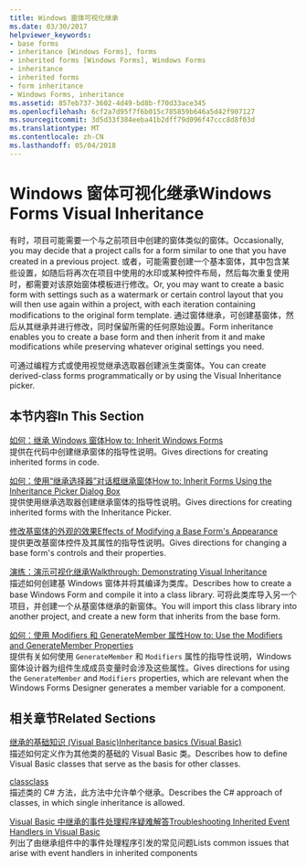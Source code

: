 ```yaml
---
title: Windows 窗体可视化继承
ms.date: 03/30/2017
helpviewer_keywords:
- base forms
- inheritance [Windows Forms], forms
- inherited forms [Windows Forms], Windows Forms
- inheritance
- inherited forms
- form inheritance
- Windows Forms, inheritance
ms.assetid: 857eb737-3602-4d49-bd8b-f70d33ace345
ms.openlocfilehash: 6cf2a7d95f7f6b015c785859b646a5d42f907127
ms.sourcegitcommit: 3d5d33f384eeba41b2dff79d096f47ccc8d8f03d
ms.translationtype: MT
ms.contentlocale: zh-CN
ms.lasthandoff: 05/04/2018
---
```

# <a name="windows-forms-visual-inheritance"></a><span data-ttu-id="a0e28-102">Windows 窗体可视化继承</span><span class="sxs-lookup"><span data-stu-id="a0e28-102">Windows Forms Visual Inheritance</span></span>
<span data-ttu-id="a0e28-103">有时，项目可能需要一个与之前项目中创建的窗体类似的窗体。</span><span class="sxs-lookup"><span data-stu-id="a0e28-103">Occasionally, you may decide that a project calls for a form similar to one that you have created in a previous project.</span></span> <span data-ttu-id="a0e28-104">或者，可能需要创建一个基本窗体，其中包含某些设置，如随后将再次在项目中使用的水印或某种控件布局，然后每次重复使用时，都需要对该原始窗体模板进行修改。</span><span class="sxs-lookup"><span data-stu-id="a0e28-104">Or, you may want to create a basic form with settings such as a watermark or certain control layout that you will then use again within a project, with each iteration containing modifications to the original form template.</span></span> <span data-ttu-id="a0e28-105">通过窗体继承，可创建基窗体，然后从其继承并进行修改，同时保留所需的任何原始设置。</span><span class="sxs-lookup"><span data-stu-id="a0e28-105">Form inheritance enables you to create a base form and then inherit from it and make modifications while preserving whatever original settings you need.</span></span>  
  
 <span data-ttu-id="a0e28-106">可通过编程方式或使用视觉继承选取器创建派生类窗体。</span><span class="sxs-lookup"><span data-stu-id="a0e28-106">You can create derived-class forms programmatically or by using the Visual Inheritance picker.</span></span>  
  
## <a name="in-this-section"></a><span data-ttu-id="a0e28-107">本节内容</span><span class="sxs-lookup"><span data-stu-id="a0e28-107">In This Section</span></span>  
 [<span data-ttu-id="a0e28-108">如何：继承 Windows 窗体</span><span class="sxs-lookup"><span data-stu-id="a0e28-108">How to: Inherit Windows Forms</span></span>](../../../../docs/framework/winforms/advanced/how-to-inherit-windows-forms.md)  
 <span data-ttu-id="a0e28-109">提供在代码中创建继承窗体的指导性说明。</span><span class="sxs-lookup"><span data-stu-id="a0e28-109">Gives directions for creating inherited forms in code.</span></span>  
  
 [<span data-ttu-id="a0e28-110">如何：使用“继承选择器”对话框继承窗体</span><span class="sxs-lookup"><span data-stu-id="a0e28-110">How to: Inherit Forms Using the Inheritance Picker Dialog Box</span></span>](../../../../docs/framework/winforms/advanced/how-to-inherit-forms-using-the-inheritance-picker-dialog-box.md)  
 <span data-ttu-id="a0e28-111">提供使用继承选取器创建继承窗体的指导性说明。</span><span class="sxs-lookup"><span data-stu-id="a0e28-111">Gives directions for creating inherited forms with the Inheritance Picker.</span></span>  
  
 [<span data-ttu-id="a0e28-112">修改基窗体的外观的效果</span><span class="sxs-lookup"><span data-stu-id="a0e28-112">Effects of Modifying a Base Form's Appearance</span></span>](../../../../docs/framework/winforms/advanced/effects-of-modifying-base-form-appearance.md)  
 <span data-ttu-id="a0e28-113">提供更改基窗体控件及其属性的指导性说明。</span><span class="sxs-lookup"><span data-stu-id="a0e28-113">Gives directions for changing a base form's controls and their properties.</span></span>  
  
 [<span data-ttu-id="a0e28-114">演练：演示可视化继承</span><span class="sxs-lookup"><span data-stu-id="a0e28-114">Walkthrough: Demonstrating Visual Inheritance</span></span>](../../../../docs/framework/winforms/advanced/walkthrough-demonstrating-visual-inheritance.md)  
 <span data-ttu-id="a0e28-115">描述如何创建基 Windows 窗体并将其编译为类库。</span><span class="sxs-lookup"><span data-stu-id="a0e28-115">Describes how to create a base Windows Form and compile it into a class library.</span></span> <span data-ttu-id="a0e28-116">可将此类库导入另一个项目，并创建一个从基窗体继承的新窗体。</span><span class="sxs-lookup"><span data-stu-id="a0e28-116">You will import this class library into another project, and create a new form that inherits from the base form.</span></span>  
  
 [<span data-ttu-id="a0e28-117">如何：使用 Modifiers 和 GenerateMember 属性</span><span class="sxs-lookup"><span data-stu-id="a0e28-117">How to: Use the Modifiers and GenerateMember Properties</span></span>](../../../../docs/framework/winforms/advanced/how-to-use-the-modifiers-and-generatemember-properties.md)  
 <span data-ttu-id="a0e28-118">提供有关如何使用 `GenerateMember` 和 `Modifiers` 属性的指导性说明，Windows 窗体设计器为组件生成成员变量时会涉及这些属性。</span><span class="sxs-lookup"><span data-stu-id="a0e28-118">Gives directions for using the `GenerateMember` and `Modifiers` properties, which are relevant when the Windows Forms Designer generates a member variable for a component.</span></span>  
  
## <a name="related-sections"></a><span data-ttu-id="a0e28-119">相关章节</span><span class="sxs-lookup"><span data-stu-id="a0e28-119">Related Sections</span></span>  
 [<span data-ttu-id="a0e28-120">继承的基础知识 (Visual Basic)</span><span class="sxs-lookup"><span data-stu-id="a0e28-120">Inheritance basics (Visual Basic)</span></span>](~/docs/visual-basic/programming-guide/language-features/objects-and-classes/inheritance-basics.md)  
 <span data-ttu-id="a0e28-121">描述如何定义作为其他类的基础的 Visual Basic 类。</span><span class="sxs-lookup"><span data-stu-id="a0e28-121">Describes how to define Visual Basic classes that serve as the basis for other classes.</span></span>  
  
 [<span data-ttu-id="a0e28-122">class</span><span class="sxs-lookup"><span data-stu-id="a0e28-122">class</span></span>](~/docs/csharp/language-reference/keywords/class.md)  
 <span data-ttu-id="a0e28-123">描述类的 C# 方法，此方法中允许单个继承。</span><span class="sxs-lookup"><span data-stu-id="a0e28-123">Describes the C# approach of classes, in which single inheritance is allowed.</span></span>  
  
 [<span data-ttu-id="a0e28-124">Visual Basic 中继承的事件处理程序疑难解答</span><span class="sxs-lookup"><span data-stu-id="a0e28-124">Troubleshooting Inherited Event Handlers in Visual Basic</span></span>](~/docs/visual-basic/programming-guide/language-features/events/troubleshooting-inherited-event-handlers.md)  
 <span data-ttu-id="a0e28-125">列出了由继承组件中的事件处理程序引发的常见问题</span><span class="sxs-lookup"><span data-stu-id="a0e28-125">Lists common issues that arise with event handlers in inherited components</span></span>
